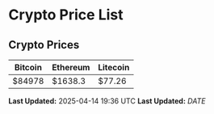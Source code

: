 # Crypto Price List

## Crypto Prices
| Bitcoin | Ethereum | Litecoin |
| ------- | -------- | -------- |
| $84978 | $1638.3 | $77.26 |
**Last Updated:** 2025-04-14 19:36 UTC
**Last Updated:** $DATE$
